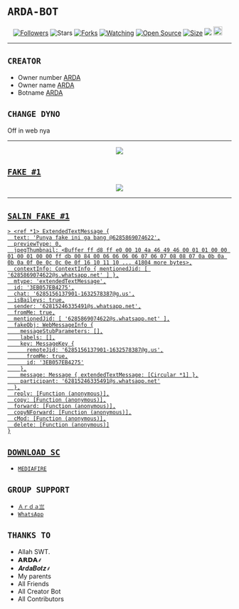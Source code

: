 # ```ARDA-BOT```
<p align="center">
<a href="https://github.com/ArdaStore?tab=followers"><img title="Followers" src="https://img.shields.io/github/followers/zeeoneofc?color=red&style=flat-square"></a>
<a https://github.com/ArdaStore/stargazers/"><img title="Stars" src="https://img.shields.io/github/stars/zeeoneofc/Alphab0t11?color=blue&style=flat-square"></a>
<a href="https://github.com/ArdaStore/network/members"><img title="Forks" src="https://img.shields.io/github/forks/zeeoneofc/Alphab0t11?color=red&style=flat-square"></a>
<a href="https://github.com/zeeoneofc/Alphab0t11/watchers"><img title="Watching" src="https://img.shields.io/github/watchers/zeeoneofc/Alphab0t11?label=Watchers&color=blue&style=flat-square"></a>
<a href="https://github.com/zeeoneofc/Alphab0t11"><img title="Open Source" src="https://badges.frapsoft.com/os/v2/open-source.svg?v=103"></a>
<a href="https://github.com/zeeoneofc/Alphab0t11/"><img title="Size" src="https://img.shields.io/github/repo-size/zeeoneofc/Alphab0t11?style=flat-square&color=green"></a>
<a href="https://hits.seeyoufarm.com"><img src="https://hits.seeyoufarm.com/api/count/incr/badge.svg?url=https%3A%2F%2Fgithub.com%2Fzeeoneofc%2FAlphab0t11&count_bg=%2379C83D&title_bg=%23555555&icon=probot.svg&icon_color=%2300FF6D&title=hits&edge_flat=false"/></a>
<a href="https://github.com/zeeoneofc/Alphab0t10/graphs/commit-activity"><img height="20" src="https://img.shields.io/badge/Maintained%3F-yes-green.svg"></a>&nbsp;&nbsp;
</p>
<p align='center'>
    </p>

-------



## `CREATOR`

- Owner number [ARDA](http://bit.ly/ArdaStore)
- Owner name [ARDA](http://bit.ly/ArdaStore)
- Botname [ARDA](http://bit.ly/ArdaStore)

## `CHANGE DYNO`

Off in web nya

----------

<p align="center">
  <a href="https://youtu.be/1O29YP2ZQn4"><img src="https://a.top4top.io/p_20888ybra1.jpg" />
</p>

## ```FAKE #1```
<p align="center">
  <a href="https://bit.ly/ardaBotz"><img src="https://g.top4top.io/p_2201pyfqk0.jpg" />
</p>

----------

## `SALIN FAKE #1`

```
> <ref *1> ExtendedTextMessage {
  text: 'Punya fake ini ga bang @6285869074622',
  previewType: 0,
  jpegThumbnail: <Buffer ff d8 ff e0 00 10 4a 46 49 46 00 01 01 00 00 01 00 01 00 00 ff db 00 84 00 06 06 06 06 07 06 07 08 08 07 0a 0b 0a 0b 0a 0f 0e 0c 0c 0e 0f 16 10 11 10 ... 41804 more bytes>,
  contextInfo: ContextInfo { mentionedJid: [ '6285869074622@s.whatsapp.net' ] },
  mtype: 'extendedTextMessage',
  id: '3EB057EB4275',
  chat: '6285156137901-1632578387@g.us',
  isBaileys: true,
  sender: '62815246335491@s.whatsapp.net',
  fromMe: true,
  mentionedJid: [ '6285869074622@s.whatsapp.net' ],
  fakeObj: WebMessageInfo {
    messageStubParameters: [],
    labels: [],
    key: MessageKey {
      remoteJid: '6285156137901-1632578387@g.us',
      fromMe: true,
      id: '3EB057EB4275'
    },
    message: Message { extendedTextMessage: [Circular *1] },
    participant: '62815246335491@s.whatsapp.net'
  },
  reply: [Function (anonymous)],
  copy: [Function (anonymous)],
  forward: [Function (anonymous)],
  copyNForward: [Function (anonymous)],
  cMod: [Function (anonymous)],
  delete: [Function (anonymous)]
}
```





## ```DOWNLOAD SC```
- [`MEDIAFIRE`](https://github.com/ArdaStore)

## ```GROUP SUPPORT```
- [`Ａｒｄａ亗`](https://chat.whatsapp.com/IPLDwbJCizZI6R2lsjxPzl)
- [`WhatsApp`](http://bit.ly/ArdaStore)






## `THANKS TO`

- Allah SWT.
- 𝗔𝗥𝗗𝗔⸙
- 𝑨𝒓𝒅𝒂𝑩𝒐𝒕𝒛⸙
- My parents
- All Friends
- All Creator Bot
- All Contributors
